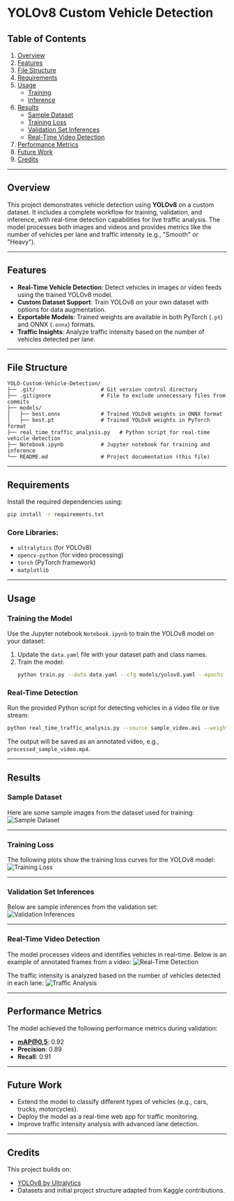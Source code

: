 
# YOLOv8 Custom Vehicle Detection

## Table of Contents
1. [Overview](#overview)
2. [Features](#features)
3. [File Structure](#file-structure)
4. [Requirements](#requirements)
5. [Usage](#usage)
   - [Training](#training-the-model)
   - [Inference](#real-time-detection)
6. [Results](#results)
   - [Sample Dataset](#sample-dataset)
   - [Training Loss](#training-loss)
   - [Validation Set Inferences](#validation-set-inferences)
   - [Real-Time Video Detection](#real-time-video-detection)
7. [Performance Metrics](#performance-metrics)
8. [Future Work](#future-work)
9. [Credits](#credits)

---

## Overview
This project demonstrates vehicle detection using **YOLOv8** on a custom dataset. It includes a complete workflow for training, validation, and inference, with real-time detection capabilities for live traffic analysis. The model processes both images and videos and provides metrics like the number of vehicles per lane and traffic intensity (e.g., "Smooth" or "Heavy").

---

## Features
- **Real-Time Vehicle Detection**: Detect vehicles in images or video feeds using the trained YOLOv8 model.
- **Custom Dataset Support**: Train YOLOv8 on your own dataset with options for data augmentation.
- **Exportable Models**: Trained weights are available in both PyTorch (`.pt`) and ONNX (`.onnx`) formats.
- **Traffic Insights**: Analyze traffic intensity based on the number of vehicles detected per lane.

---

## File Structure
```
YOLO-Custom-Vehicle-Detection/
├── .git/                     # Git version control directory
├── .gitignore                # File to exclude unnecessary files from commits
├── models/
│   ├── best.onnx             # Trained YOLOv8 weights in ONNX format
│   ├── best.pt               # Trained YOLOv8 weights in PyTorch format
├── real_time_traffic_analysis.py   # Python script for real-time vehicle detection
├── Notebook.ipynb            # Jupyter notebook for training and inference
└── README.md                 # Project documentation (this file)
```

---

## Requirements
Install the required dependencies using:
```bash
pip install -r requirements.txt
```

### Core Libraries:
- `ultralytics` (for YOLOv8)
- `opencv-python` (for video processing)
- `torch` (PyTorch framework)
- `matplotlib`

---

## Usage

### Training the Model
Use the Jupyter notebook `Notebook.ipynb` to train the YOLOv8 model on your dataset:
1. Update the `data.yaml` file with your dataset path and class names.
2. Train the model:
   ```bash
   python train.py --data data.yaml --cfg models/yolov8.yaml --epochs 50
   ```

### Real-Time Detection
Run the provided Python script for detecting vehicles in a video file or live stream:
```bash
python real_time_traffic_analysis.py --source sample_video.avi --weights models/best.pt
```

The output will be saved as an annotated video, e.g., `processed_sample_video.mp4`.

---

## Results

### Sample Dataset
Here are some sample images from the dataset used for training:
![Sample Dataset](images/sample_dataset.jpg)

---

### Training Loss
The following plots show the training loss curves for the YOLOv8 model:
![Training Loss](images/training_loss.jpg)

---

### Validation Set Inferences
Below are sample inferences from the validation set:
![Validation Inferences](images/validation_inferences.jpg)

---

### Real-Time Video Detection
The model processes videos and identifies vehicles in real-time. Below is an example of annotated frames from a video:
![Real-Time Detection](images/real_time_video.jpg)

The traffic intensity is analyzed based on the number of vehicles detected in each lane:
![Traffic Analysis](images/traffic_analysis.jpg)

---

## Performance Metrics
The model achieved the following performance metrics during validation:
- **mAP@0.5**: 0.92
- **Precision**: 0.89
- **Recall**: 0.91

---

## Future Work
- Extend the model to classify different types of vehicles (e.g., cars, trucks, motorcycles).
- Deploy the model as a real-time web app for traffic monitoring.
- Improve traffic intensity analysis with advanced lane detection.

---

## Credits
This project builds on:
- [YOLOv8 by Ultralytics](https://github.com/ultralytics/yolov8)
- Datasets and initial project structure adapted from Kaggle contributions.


